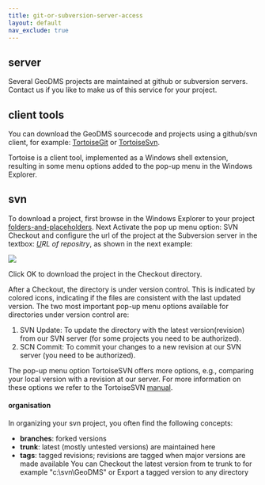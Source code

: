 ```yaml
---
title: git-or-subversion-server-access
layout: default
nav_exclude: true
---
```

## server

Several GeoDMS projects are maintained at github or subversion servers. Contact us if you like to make us of this service for your project.

## client tools

You can download the GeoDMS sourcecode and projects using a github/svn client, for example: [TortoiseGit](http://tortoisegit.org) or 
[TortoiseSvn](https://tortoisesvn.net).

Tortoise is a client tool, implemented as a Windows shell extension, resulting in some menu options added to the pop-up menu in the Windows Explorer. 

## svn
To download a project, first browse in the Windows Explorer to your project [folders-and-placeholders](folders-and-placeholders). Next Activate the pop up menu option: SVN Checkout and configure the url of the project at the Subversion server in the textbox: *<span><u>U</u></span>RL of repositry*, as shown in the next example:

![](../assets/img/GUI/svn_dialogi.jpg)

Click OK to download the project in the Checkout directory.

After a Checkout, the directory is under version control. This is indicated by colored icons, indicating if the files are consistent with the last updated version. The two most important pop-up menu options available for directories under version control are:

1.  SVN Update: To update the directory with the latest version(revision) from our SVN server (for some projects you need to be authorized).
2.  SCN Commit: To commit your changes to a new revision at our SVN server (you need to be authorized).

The pop-up menu option TortoiseSVN offers more options, e.g., comparing your local version with a revision at our server. For more information on these options we refer to the TortoiseSVN [manual](http://tortoisesvn.net/support.html).

#### organisation

In organizing your svn project, you often find the following concepts:

-   **branches**: forked versions
-   **trunk**: latest (mostly untested versions) are maintained here
-   **tags**: tagged revisions; revisions are tagged when major versions are made available You can Checkout the latest version from te trunk to for example "c:\\svn\\GeoDMS" or Export a tagged version to any directory
